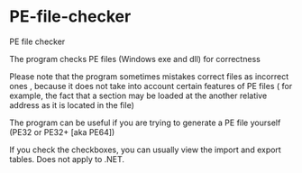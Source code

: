 # PE-file-checker
PE file checker

The program checks PE files (Windows exe and dll) for correctness

Please note that the program sometimes mistakes correct files as incorrect ones , because it does not take into account certain features of PE files ( for example, the fact that a section may be loaded at the another relative address as it is located in the file)

The program can be useful if you are trying to generate a PE file yourself (PE32 or PE32+ [aka PE64])

If you check the checkboxes, you can usually view the import and export tables. Does not apply to .NET.
